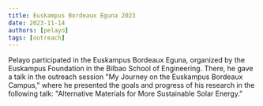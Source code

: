```yaml
---
title: Euskampus Bordeaux Eguna 2023
date: 2023-11-14
authors: [pelayo]
tags: [outreach]
---
```


Pelayo participated in the Euskampus Bordeaux Eguna, organized by the Euskampus Foundation in the Bilbao School of Engineering. There, he gave a talk in the outreach session "My Journey on the Euskampus Bordeaux Campus," where he presented the goals and progress of his research in the following talk: "Alternative Materials for More Sustainable Solar Energy."
